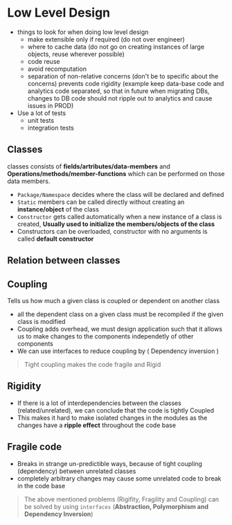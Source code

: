 # Low Level Design
- things to look for when doing low level design
    - make extensible only if required (do not over engineer)
    - where to cache data (do not go on creating instances of large objects, reuse wherever possible)
    - code reuse 
    - avoid recomputation
    - separation of non-relative concerns (don't be to specific about the concerns) prevents code rigidity (example keep data-base code and analytics code separated, so that in future when migrating DBs, changes to DB code should not ripple out to analytics and cause issues in PROD)
- Use  a lot of tests
    - unit tests
    - integration tests



## Classes
classes consists of **fields/artributes/data-members** and **Operations/methods/member-functions** which can be performed on those data members.
- `Package/Namespace` decides where the class will be declared and defined
- `Static` members can be called directly without creating an **instance/object** of the class
- `Constructor` gets called automatically when a new instance of a class is created, **Usually used to initialize the members/objects of the class**
- Constructors can be overloaded, constructor with no arguments is called **default constructor**

## Relation between classes

## Coupling
Tells us how much a given class is coupled or dependent on another class
- all the dependent class on a given class must be recompiled if the given class is modified
- Coupling adds overhead, we must design application such that it allows us to make changes to the components independetly of other components
- We can use interfaces to reduce coupling by ( Dependency inversion )

> Tight coupling makes the code fragile and Rigid

## Rigidity
- If there is a lot of interdependencies between the classes (related/unrelated), we can conclude that the code is tightly Coupled 
- This makes it hard to make isolated changes in the modules as the changes have a **ripple effect** throughout the code base

## Fragile code
- Breaks in strange un-predictible ways, because of tight coupling (dependency) between unrelated classes
- completely arbitrary changes may cause some unrelated code to break in the code base

> The above mentioned problems (Rigifity, Fragility and Coupling) can be solved by using `interfaces` (**Abstraction, Polymorphism and Dependency Inversion**)
